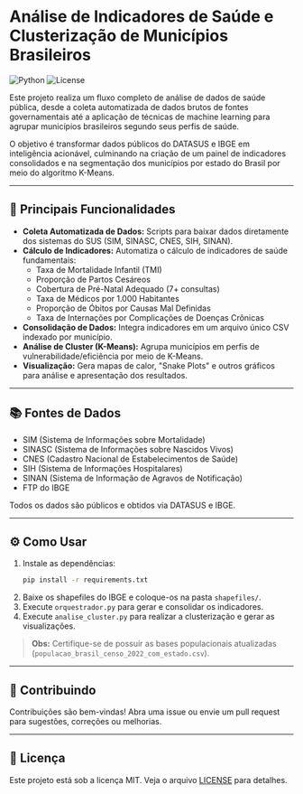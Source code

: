 # Análise de Indicadores de Saúde e Clusterização de Municípios Brasileiros

![Python](https://img.shields.io/badge/python-3.9%2B-blue.svg)
![License](https://img.shields.io/badge/license-MIT-green.svg)

Este projeto realiza um fluxo completo de análise de dados de saúde pública, desde a coleta automatizada de dados brutos de fontes governamentais até a aplicação de técnicas de machine learning para agrupar municípios brasileiros segundo seus perfis de saúde.

O objetivo é transformar dados públicos do DATASUS e IBGE em inteligência acionável, culminando na criação de um painel de indicadores consolidados e na segmentação dos municípios por estado do Brasil por meio do algoritmo K-Means.

---

## 🚀 Principais Funcionalidades

- **Coleta Automatizada de Dados:** Scripts para baixar dados diretamente dos sistemas do SUS (SIM, SINASC, CNES, SIH, SINAN).
- **Cálculo de Indicadores:** Automatiza o cálculo de indicadores de saúde fundamentais:
  - Taxa de Mortalidade Infantil (TMI)
  - Proporção de Partos Cesáreos
  - Cobertura de Pré-Natal Adequado (7+ consultas)
  - Taxa de Médicos por 1.000 Habitantes
  - Proporção de Óbitos por Causas Mal Definidas
  - Taxa de Internações por Complicações de Doenças Crônicas
- **Consolidação de Dados:** Integra indicadores em um arquivo único CSV indexado por município.
- **Análise de Cluster (K-Means):** Agrupa municípios em perfis de vulnerabilidade/eficiência por meio de K-Means.
- **Visualização:** Gera mapas de calor, "Snake Plots" e outros gráficos para análise e apresentação dos resultados.

---

## 📚 Fontes de Dados

- SIM (Sistema de Informações sobre Mortalidade)
- SINASC (Sistema de Informações sobre Nascidos Vivos)
- CNES (Cadastro Nacional de Estabelecimentos de Saúde)
- SIH (Sistema de Informações Hospitalares)
- SINAN (Sistema de Informação de Agravos de Notificação)
- FTP do IBGE

Todos os dados são públicos e obtidos via DATASUS e IBGE.

---

## ⚙️ Como Usar

1. Instale as dependências:
    ```bash
    pip install -r requirements.txt
    ```
2. Baixe os shapefiles do IBGE e coloque-os na pasta `shapefiles/`.
3. Execute `orquestrador.py` para gerar e consolidar os indicadores.
4. Execute `analise_cluster.py` para realizar a clusterização e gerar as visualizações.

> **Obs:** Certifique-se de possuir as bases populacionais atualizadas (`populacao_brasil_censo_2022_com_estado.csv`).

---

## 🤝 Contribuindo

Contribuições são bem-vindas! Abra uma issue ou envie um pull request para sugestões, correções ou melhorias.

---

## 📄 Licença

Este projeto está sob a licença MIT. Veja o arquivo [LICENSE](LICENSE) para detalhes.
